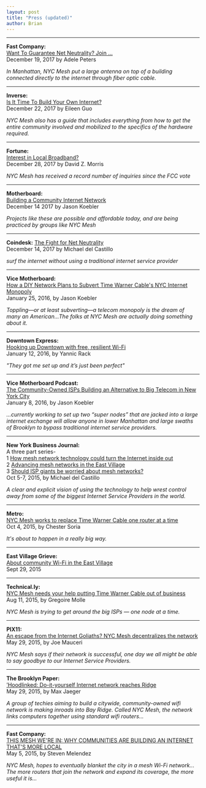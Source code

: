 ```yaml
---
layout: post
title: "Press (updated)"
author: Brian
---
```

***
**Fast Company:**  
[Want To Guarantee Net Neutrality? Join ...](https://www.fastcompany.com/40509146/want-to-guarantee-net-neutrality-join-peer-to-peer-community-run-internet)  
December 19, 2017 by Adele Peters

*In Manhattan, NYC Mesh put a large antenna on top of a building connected directly to the internet through fiber optic cable.*


***
**Inverse:**  
[Is It Time To Build Your Own Internet?](https://www.inverse.com/article/39507-mesh-networks-net-neutrality-fcc)  
December 22, 2017 by Eileen Guo

*NYC Mesh also has a guide that includes everything from how to get the entire community involved and mobilized to the specifics of the hardware required.*

***
**Fortune:**  
[Interest in Local Broadband?](http://fortune.com/2017/12/28/net-neutrality-municipal-broadband/)  
December 28, 2017 by David Z. Morris

*NYC Mesh has received a record number of inquiries since the FCC vote*

***
**Motherboard:**  
[Building a Community Internet Network](https://motherboard.vice.com/en_us/article/j5djd7/motherboard-and-vice-are-building-a-community-internet-network-to-protect-net-neutrality)  
December 14 2017 by Jason Koebler

*Projects like these are possible and affordable today, and are being practiced by groups like NYC Mesh*
 

***
**Coindesk:** 
[The Fight for Net Neutrality](https://www.coindesk.com/plan-b-ethereum-innovators-reviving-fight-net-neutrality/)  
December 14, 2017 by Michael del Castillo

*surf the internet without using a traditional internet service provider*

***
**Vice Motherboard:**  
[How a DIY Network Plans to Subvert Time Warner Cable's NYC Internet Monopoly](http://motherboard.vice.com/read/how-a-diy-network-plans-to-subvert-time-warner-cables-nyc-internet-monopoly)  
January 25, 2016, by Jason Koebler

*Toppling—or at least subverting—a telecom monopoly is the dream of many an American...The folks at NYC Mesh are actually doing something about it.*

***  
**Downtown Express:**  
[Hooking up Downtown with free, resilient Wi-Fi](http://www.downtownexpress.com/2016/01/12/hooking-up-downtown-with-free-resilient-wi-fi/)  
January 12, 2016, by Yannic Rack

*"They got me set up and it’s just been perfect"*

***
**Vice Motherboard Podcast:**  
[The Community-Owned ISPs Building an Alternative to Big Telecom in New York City](http://motherboard.vice.com/read/the-community-owned-isps-building-an-alternative-to-big-telecom-in-new-york-city)  
January 8, 2016, by Jason Koebler

*...currently working to set up two “super nodes” that are jacked into a large internet exchange will allow anyone in lower Manhattan and large swaths of Brooklyn to bypass traditional internet service providers.*

***
**New York Business Journal:**  
A three part series-  
1 [How mesh network technology could turn the Internet inside out](http://www.bizjournals.com/newyork/news/2015/10/05/mesh-networks-new-york-city-overview.html)  
2 [Advancing mesh networks in the East Village](http://www.bizjournals.com/newyork/news/2015/10/06/brian-hall-east-village-mesh.html)  
3 [Should ISP giants be worried about mesh networks?](http://www.bizjournals.com/newyork/news/2015/10/07/should-isp-giants-be-worried-about-mesh-network.html)  
Oct 5-7, 2015, by Michael del Castillo

*A clear and explicit vision of using the technology to help wrest control away from some of the biggest Internet Service Providers in the world.*

***
**Metro:**  
[NYC Mesh works to replace Time Warner Cable one router at a time](http://ow.ly/T2196)  
Oct 4, 2015, by Chester Soria

*It's about to happen in a really big way.*

***
**East Village Grieve:**  
[About community Wi-Fi in the East Village](http://evgrieve.com/2015/09/about-community-wi-fi-in-east-village.html)  
Sept 29, 2015

***
**Technical.ly:**  
[NYC Mesh needs your help putting Time Warner Cable out of business](http://technical.ly/brooklyn/2015/08/11/brooklyn-mesh-networks-red-hook-initiative/)  
Aug 11, 2015, by Gregoire Molle

*NYC Mesh is trying to get around the big ISPs — one node at a time.*

***
**PIX11:**    
[An escape from the Internet Goliaths? NYC Mesh decentralizes the network](http://pix11.com/2015/05/29/an-escape-from-the-internet-goliaths-nyc-mesh-decentralizes-the-network/)  
May 29, 2015, by Joe Mauceri

*NYC Mesh says if their network is successful, one day we all might be able to say goodbye to our Internet Service Providers.*

***
**The Brooklyn Paper:**  
[’Hoodlinked: Do-it-yourself Internet network reaches Ridge](http://www.brooklynpaper.com/stories/38/22/br-web-bay-ridge-mesh-net-2015-05-29-bk.html)  
May 29, 2015, by Max Jaeger

*A group of techies aiming to build a citywide, community-owned wifi network is making inroads into Bay Ridge. Called NYC Mesh, the network links computers together using standard wifi routers...*

***
**Fast Company:**  
[THIS MESH WE'RE IN: WHY COMMUNITIES ARE BUILDING AN INTERNET THAT'S MORE LOCAL](http://www.fastcompany.com/3044686/mesh-networks-and-the-local-internet-movement)  
May 5, 2015, by Steven Melendez

*NYC Mesh, hopes to eventually blanket the city in a mesh Wi-Fi network... The more routers that join the network and expand its coverage, the more useful it is...*